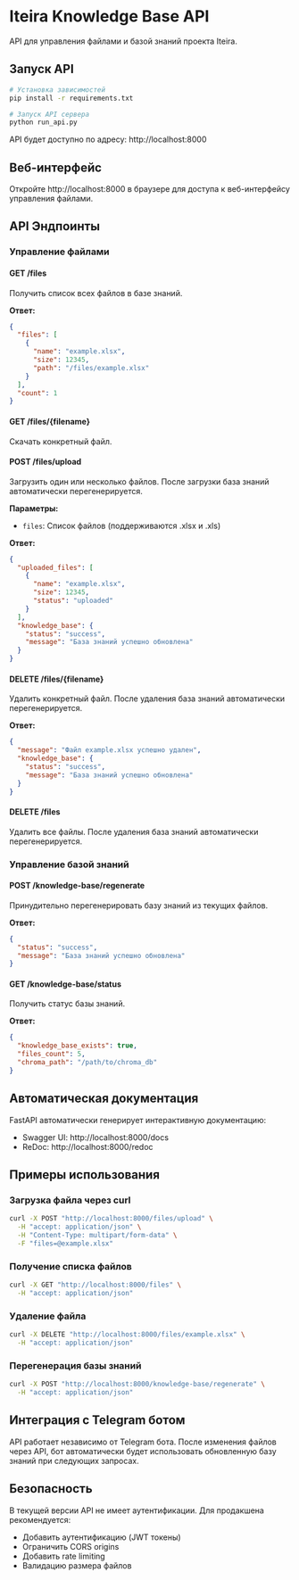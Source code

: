 # Iteira Knowledge Base API

API для управления файлами и базой знаний проекта Iteira.

## Запуск API

```bash
# Установка зависимостей
pip install -r requirements.txt

# Запуск API сервера
python run_api.py
```

API будет доступно по адресу: http://localhost:8000

## Веб-интерфейс

Откройте http://localhost:8000 в браузере для доступа к веб-интерфейсу управления файлами.

## API Эндпоинты

### Управление файлами

#### GET /files
Получить список всех файлов в базе знаний.

**Ответ:**
```json
{
  "files": [
    {
      "name": "example.xlsx",
      "size": 12345,
      "path": "/files/example.xlsx"
    }
  ],
  "count": 1
}
```

#### GET /files/{filename}
Скачать конкретный файл.

#### POST /files/upload
Загрузить один или несколько файлов. После загрузки база знаний автоматически перегенерируется.

**Параметры:**
- `files`: Список файлов (поддерживаются .xlsx и .xls)

**Ответ:**
```json
{
  "uploaded_files": [
    {
      "name": "example.xlsx",
      "size": 12345,
      "status": "uploaded"
    }
  ],
  "knowledge_base": {
    "status": "success",
    "message": "База знаний успешно обновлена"
  }
}
```

#### DELETE /files/{filename}
Удалить конкретный файл. После удаления база знаний автоматически перегенерируется.

**Ответ:**
```json
{
  "message": "Файл example.xlsx успешно удален",
  "knowledge_base": {
    "status": "success",
    "message": "База знаний успешно обновлена"
  }
}
```

#### DELETE /files
Удалить все файлы. После удаления база знаний автоматически перегенерируется.

### Управление базой знаний

#### POST /knowledge-base/regenerate
Принудительно перегенерировать базу знаний из текущих файлов.

**Ответ:**
```json
{
  "status": "success",
  "message": "База знаний успешно обновлена"
}
```

#### GET /knowledge-base/status
Получить статус базы знаний.

**Ответ:**
```json
{
  "knowledge_base_exists": true,
  "files_count": 5,
  "chroma_path": "/path/to/chroma_db"
}
```

## Автоматическая документация

FastAPI автоматически генерирует интерактивную документацию:
- Swagger UI: http://localhost:8000/docs
- ReDoc: http://localhost:8000/redoc

## Примеры использования

### Загрузка файла через curl

```bash
curl -X POST "http://localhost:8000/files/upload" \
  -H "accept: application/json" \
  -H "Content-Type: multipart/form-data" \
  -F "files=@example.xlsx"
```

### Получение списка файлов

```bash
curl -X GET "http://localhost:8000/files" \
  -H "accept: application/json"
```

### Удаление файла

```bash
curl -X DELETE "http://localhost:8000/files/example.xlsx" \
  -H "accept: application/json"
```

### Перегенерация базы знаний

```bash
curl -X POST "http://localhost:8000/knowledge-base/regenerate" \
  -H "accept: application/json"
```

## Интеграция с Telegram ботом

API работает независимо от Telegram бота. После изменения файлов через API, бот автоматически будет использовать обновленную базу знаний при следующих запросах.

## Безопасность

В текущей версии API не имеет аутентификации. Для продакшена рекомендуется:
- Добавить аутентификацию (JWT токены)
- Ограничить CORS origins
- Добавить rate limiting
- Валидацию размера файлов